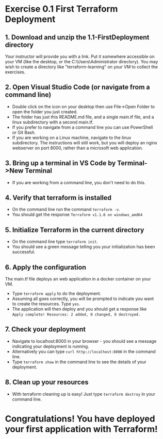 # Exercise 0.1 First Terraform Deployment

## 1. Download and unzip the 1.1-FirstDeployment directory 
Your instructor will provide you with a link. Put it somewhere accessible on your VM (like the desktop, or the C:\Users\Administrator directory). You may wish to create a directory like "terraform-learning" on your VM to collect the exercises. 
## 2. Open Visual Studio Code (or navigate from a command line)
* Double click on the icon on your desktop then use File->Open Folder to open the folder you just created.
* The folder has just this README.md file, and a single main.tf file, and a linux subdirectory with a second main.tf.
* If you prefer to navigate from a command line you can use PowerShell or Git Bash.
* If you are working on a Linux machine, navigate to the linux subdirectory. The instructions will still work, but you will deploy an nginx webserver on port 8000, rather than a microsoft web application.
## 3. Bring up a terminal in VS Code by Terminal->New Terminal
* If you are working from a command line, you don't need to do this.
## 4. Verify that terraform is installed
* On the command line run the command ``terraform -v``. 
* You should get the response ``Terraform v1.1.6 on windows_amd64``
## 5. Initialize Terraform in the current directory
* On the command line type `terraform init`. 
* You should see a green message telling you your initialization has been successful.
## 6. Apply the configuration
The main.tf file deploys an web application in a docker container on your VM. 
* Type `terraform apply` to do the deployment.
* Assuming all goes correctly, you will be prompted to indicate you want to create the resources. Type `yes`. 
* The application will then deploy and you should get a response like `Apply complete! Resources: 2 added, 0 changed, 0 destroyed.`
## 7. Check your deployment 
* Navigate to localhost:8000 in your browser - you should see a message indicating your deployment is running.
* Alternatively you can type `curl http://localhost:8000` in the command line.
* Type `terraform show` in the command line to see the details of your deployment.
## 8. Clean up your resources
* With terraform cleaning up is easy! Just type `terraform destroy` in your command line.

# Congratulations! You have deployed your first application with Terraform!
